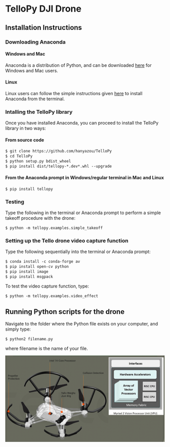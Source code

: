 # TelloPy DJI Drone
## Installation Instructions
### Downloading Anaconda
#### Windows and Mac
Anaconda is a distribution of Python, and can be downloaded [here](https:www.anaconda.com/distribution/) for Windows and Mac users.

#### Linux
Linux users can follow the simple instructions given [here](https://www.digitalocean.com/community/tutorials/how-to-install-anaconda-on-ubuntu-18-04-quickstart) to install Anaconda from the terminal.

### Intalling the TelloPy library
Once you have installed Anaconda, you can proceed to install the TelloPy library in two ways:
#### From source code
```
$ git clone https://github.com/hanyazou/TelloPy 
$ cd TelloPy
$ python setup.py bdist_wheel
$ pip install dist/tellopy-*.dev*.whl --upgrade
```

#### From the Anaconda prompt in Windows/regular terminal in Mac and Linux
```
$ pip install tellopy
```

### Testing
Type the following in the terminal or Anaconda prompt to perform a simple takeoff procedure with the drone:
```
$ python -m tellopy.examples.simple_takeoff
```

### Setting up the Tello drone video capture function
Type the following sequentially into the terminal or Anaconda prompt:
```
$ conda install -c conda-forge av
$ pip install open-cv python
$ pip install image
$ pip install msgpack
```

To test the video capture function, type:
```
$ python -m tellopy.examples.video_effect
```

## Running Python scripts for the drone
Navigate to the folder where the Python file exists on your computer, and simply type:
```
$ python2 filename.py
```
where filename is the name of your file.


![A simple visual of a Tello DJI drone](tellosnip1.PNG)
